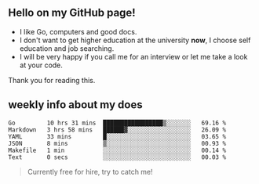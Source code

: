 ## Hello on my GitHub page!

- I like Go, computers and good docs.
- I don't want to get higher education at the university **now**, I choose self education and job searching.
- I will be very happy if you call me for an interview or let me take a look at your code.

Thank you for reading this.

## weekly info about my does
<!--START_SECTION:waka-->

```text
Go         10 hrs 31 mins  █████████████████▒░░░░░░░   69.16 %
Markdown   3 hrs 58 mins   ██████▓░░░░░░░░░░░░░░░░░░   26.09 %
YAML       33 mins         █░░░░░░░░░░░░░░░░░░░░░░░░   03.65 %
JSON       8 mins          ▒░░░░░░░░░░░░░░░░░░░░░░░░   00.93 %
Makefile   1 min           ░░░░░░░░░░░░░░░░░░░░░░░░░   00.14 %
Text       0 secs          ░░░░░░░░░░░░░░░░░░░░░░░░░   00.03 %
```

<!--END_SECTION:waka-->

> Currently free for hire, try to catch me!

